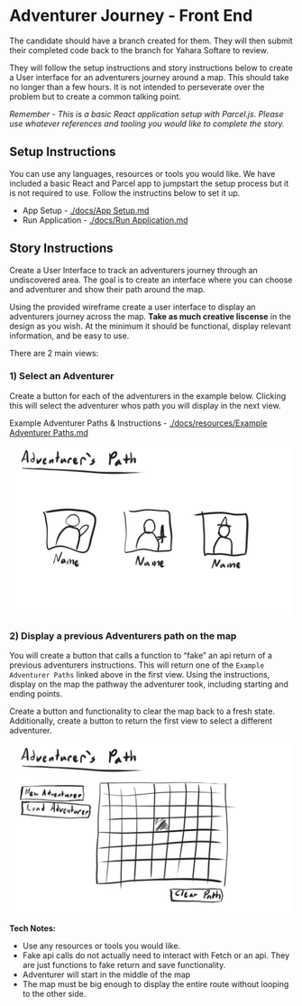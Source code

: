 # Adventurer Journey - Front End
The candidate should have a branch created for them. They will then submit their completed code back to the branch for Yahara Softare to review.

They will follow the setup instructions and story instructions below to create a User interface for an adventurers journey around a map. This should take no longer than a few hours. It is not intended to perseverate over the problem but to create a common talking point.

*Remember - This is a basic React application setup with Parcel.js. Please use whatever references and tooling you would like to complete the story.*

## Setup Instructions
You can use any languages, resources or tools you would like. We have included a basic React and Parcel app to jumpstart the setup process but it is not required to use. Follow the instructins below to set it up.
- App Setup - [./docs/App Setup.md](./docs/resources/App%20Setup.md)
- Run Application - [./docs/Run Application.md](./docs/resources/Run%20Application.md)

## Story Instructions
Create a User Interface to track an adventurers journey through an undiscovered area. The goal is to create an interface where you can choose and adventurer and show their path around the map. 

Using the provided wireframe create a user interface to display an adventurers journey across the map. **Take as much creative liscense** in the design as you wish. At the minimum it should be functional, display relevant information, and be easy to use.

There are 2 main views:

### 1) Select an Adventurer
Create a button for each of the adventurers in the example below. Clicking this will select the adventurer whos path you will display in the next view.

Example Adventurer Paths & Instructions - [./docs/resources/Example Adventurer Paths.md](./docs/resources/Example%20Adventurer%20Paths.md)

![./docs/resources/adventurers_path_choose_adventurer.jpg](./docs/resources/adventurers_path_choose_adventurer.jpg)

### 2) Display a previous Adventurers path on the map
You will create a button that calls a function to “fake” an api return of a previous adventurers instructions. This will return one of the `Example Adventurer Paths` linked above in the first view. Using the instructions, display on the map the pathway the adventurer took, including starting and ending points.

Create a button and functionality to clear the map back to a fresh state. Additionally, create a button to return the first view to select a different adventurer.

![./docs/resources/adventurers_path_view_path.jpg](./docs/resources/adventurers_path_view_path.jpg)

**Tech Notes:**
- Use any resources or tools you would like.
- Fake api calls do not actually need to interact with Fetch or an api. They are just functions to fake return and save functionality.
- Adventurer will start in the middle of the map
- The map must be big enough to display the entire route without looping to the other side.